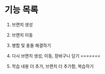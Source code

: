 # 기능 목록
1. 브랜치 생성
2. 브랜치 이동
3. 병합 및 충돌 해결하기

4. 다시 브랜치 생성, 이동, 장바구니 담기
=======
5. 학습 내용 더 추가, 브랜치 더 추가함, 복습하기


